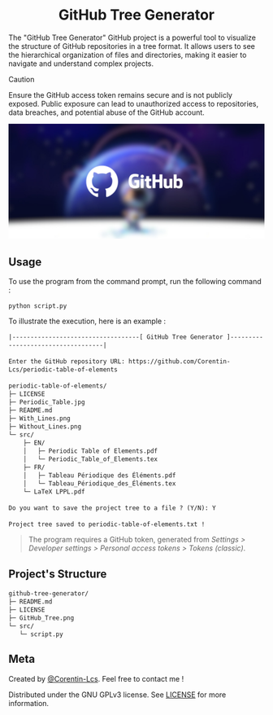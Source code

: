 <h1 align="center">GitHub Tree Generator</h1>

The "GitHub Tree Generator" GitHub project is a powerful tool to visualize the structure of GitHub repositories in a tree format. It allows users to see the hierarchical organization of files and directories, making it easier to navigate and understand complex projects.

> [!CAUTION]
> Ensure the GitHub access token remains secure and is not publicly exposed. Public exposure can lead to unauthorized access to repositories, data breaches, and potential abuse of the GitHub account.

<p align="center">
  <img src="https://github.com/Corentin-Lcs/github-tree-generator/blob/main/GitHub_Tree.png" alt="GitHub_Tree.png"/>
</p>

## Usage

To use the program from the command prompt, run the following command :

```
python script.py
```

To illustrate the execution, here is an example :

```
|-----------------------------------[ GitHub Tree Generator ]-----------------------------------|

Enter the GitHub repository URL: https://github.com/Corentin-Lcs/periodic-table-of-elements

periodic-table-of-elements/
├─ LICENSE
├─ Periodic_Table.jpg
├─ README.md
├─ With_Lines.png
├─ Without_Lines.png
└─ src/
    ├─ EN/
    │   ├─ Periodic Table of Elements.pdf
    │   └─ Periodic_Table_of_Elements.tex
    ├─ FR/
    │   ├─ Tableau Périodique des Éléments.pdf
    │   └─ Tableau_Périodique_des_Éléments.tex
    └─ LaTeX LPPL.pdf

Do you want to save the project tree to a file ? (Y/N): Y

Project tree saved to periodic-table-of-elements.txt !
```

> The program requires a GitHub token, generated from _Settings > Developer settings > Personal access tokens > Tokens (classic)_.

## Project's Structure

```
github-tree-generator/
├─ README.md
├─ LICENSE
├─ GitHub_Tree.png
└─ src/
   └─ script.py
```

## Meta

Created by [@Corentin-Lcs](https://github.com/Corentin-Lcs). Feel free to contact me !

Distributed under the GNU GPLv3 license. See [LICENSE](https://github.com/Corentin-Lcs/github-tree-generator/blob/main/LICENSE) for more information.
